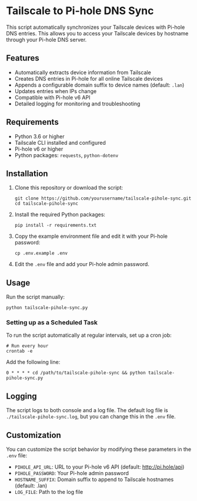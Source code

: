 # Tailscale to Pi-hole DNS Sync

This script automatically synchronizes your Tailscale devices with Pi-hole DNS entries. This allows you to access your Tailscale devices by hostname through your Pi-hole DNS server.

## Features

- Automatically extracts device information from Tailscale
- Creates DNS entries in Pi-hole for all online Tailscale devices
- Appends a configurable domain suffix to device names (default: `.lan`)
- Updates entries when IPs change
- Compatible with Pi-hole v6 API
- Detailed logging for monitoring and troubleshooting

## Requirements

- Python 3.6 or higher
- Tailscale CLI installed and configured
- Pi-hole v6 or higher
- Python packages: `requests`, `python-dotenv`

## Installation

1. Clone this repository or download the script:
   ```
   git clone https://github.com/yourusername/tailscale-pihole-sync.git
   cd tailscale-pihole-sync
   ```

2. Install the required Python packages:
   ```
   pip install -r requirements.txt
   ```

3. Copy the example environment file and edit it with your Pi-hole password:
   ```
   cp .env.example .env
   ```

4. Edit the `.env` file and add your Pi-hole admin password.

## Usage

Run the script manually:

```
python tailscale-pihole-sync.py
```

### Setting up as a Scheduled Task

To run the script automatically at regular intervals, set up a cron job:

```
# Run every hour
crontab -e
```

Add the following line:

```
0 * * * * cd /path/to/tailscale-pihole-sync && python tailscale-pihole-sync.py
```

## Logging

The script logs to both console and a log file. The default log file is `./tailscale-pihole-sync.log`, but you can change this in the `.env` file.

## Customization

You can customize the script behavior by modifying these parameters in the `.env` file:

- `PIHOLE_API_URL`: URL to your Pi-hole v6 API (default: http://pi.hole/api)
- `PIHOLE_PASSWORD`: Your Pi-hole admin password
- `HOSTNAME_SUFFIX`: Domain suffix to append to Tailscale hostnames (default: .lan)
- `LOG_FILE`: Path to the log file



